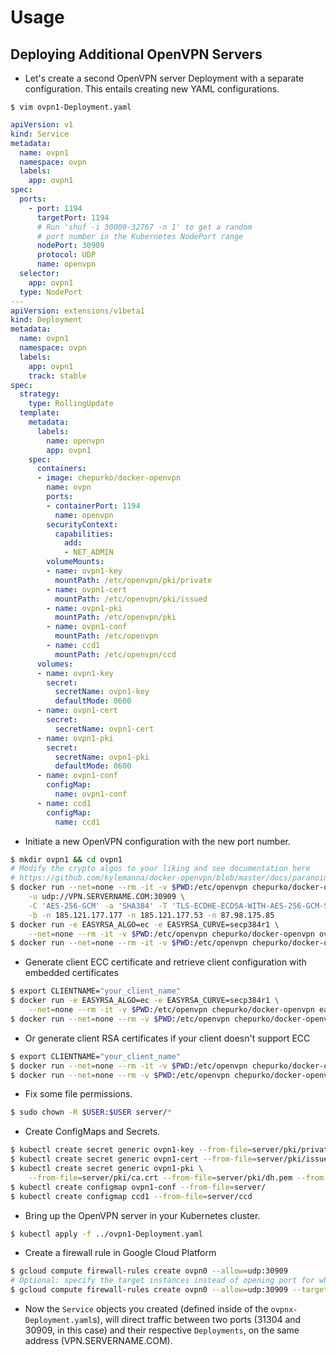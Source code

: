 # Usage

## Deploying Additional OpenVPN Servers

* Let's create a second OpenVPN server Deployment with a separate configuration. This entails creating new YAML configurations.

`$ vim ovpn1-Deployment.yaml`

```yaml
apiVersion: v1
kind: Service
metadata:
  name: ovpn1
  namespace: ovpn
  labels:
    app: ovpn1
spec:
  ports:
    - port: 1194
      targetPort: 1194
      # Run 'shuf -i 30000-32767 -n 1' to get a random
      # port number in the Kubernetes NodePort range
      nodePort: 30909
      protocol: UDP
      name: openvpn
  selector:
    app: ovpn1
  type: NodePort
---
apiVersion: extensions/v1beta1
kind: Deployment
metadata:
  name: ovpn1
  namespace: ovpn
  labels:
    app: ovpn1
    track: stable
spec:
  strategy:
    type: RollingUpdate
  template:
    metadata:
      labels:
        name: openvpn
        app: ovpn1
    spec:
      containers:
      - image: chepurko/docker-openvpn
        name: ovpn
        ports:
        - containerPort: 1194
          name: openvpn
        securityContext:
          capabilities:
            add:
            - NET_ADMIN
        volumeMounts:
        - name: ovpn1-key
          mountPath: /etc/openvpn/pki/private
        - name: ovpn1-cert
          mountPath: /etc/openvpn/pki/issued
        - name: ovpn1-pki
          mountPath: /etc/openvpn/pki
        - name: ovpn1-conf
          mountPath: /etc/openvpn
        - name: ccd1
          mountPath: /etc/openvpn/ccd
      volumes:
      - name: ovpn1-key
        secret:
          secretName: ovpn1-key
          defaultMode: 0600
      - name: ovpn1-cert
        secret:
          secretName: ovpn1-cert
      - name: ovpn1-pki
        secret:
          secretName: ovpn1-pki
          defaultMode: 0600
      - name: ovpn1-conf
        configMap:
          name: ovpn1-conf
      - name: ccd1
        configMap:
          name: ccd1
```

* Initiate a new OpenVPN configuration with the new port number.

```bash
$ mkdir ovpn1 && cd ovpn1
# Modify the crypto algos to your liking and see documentation here
# https://github.com/kylemanna/docker-openvpn/blob/master/docs/paranoid.md
$ docker run --net=none --rm -it -v $PWD:/etc/openvpn chepurko/docker-openvpn ovpn_genconfig \
    -u udp://VPN.SERVERNAME.COM:30909 \
    -C 'AES-256-GCM' -a 'SHA384' -T 'TLS-ECDHE-ECDSA-WITH-AES-256-GCM-SHA384' \
    -b -n 185.121.177.177 -n 185.121.177.53 -n 87.98.175.85
$ docker run -e EASYRSA_ALGO=ec -e EASYRSA_CURVE=secp384r1 \
    --net=none --rm -it -v $PWD:/etc/openvpn chepurko/docker-openvpn ovpn_initpki
$ docker run --net=none --rm -it -v $PWD:/etc/openvpn chepurko/docker-openvpn ovpn_copy_server_files
```

* Generate client ECC certificate and retrieve client configuration with embedded certificates

```bash
$ export CLIENTNAME="your_client_name"
$ docker run -e EASYRSA_ALGO=ec -e EASYRSA_CURVE=secp384r1 \
    --net=none --rm -it -v $PWD:/etc/openvpn chepurko/docker-openvpn easyrsa build-client-full $CLIENTNAME
$ docker run --net=none --rm -v $PWD:/etc/openvpn chepurko/docker-openvpn ovpn_getclient $CLIENTNAME > $CLIENTNAME.ovpn
```

* Or generate client RSA certificates if your client doesn't support ECC

```bash
$ export CLIENTNAME="your_client_name"
$ docker run --net=none --rm -it -v $PWD:/etc/openvpn chepurko/docker-openvpn easyrsa build-client-full $CLIENTNAME
$ docker run --net=none --rm -v $PWD:/etc/openvpn chepurko/docker-openvpn ovpn_getclient $CLIENTNAME > $CLIENTNAME.ovpn
```

* Fix some file permissions.

```bash
$ sudo chown -R $USER:$USER server/*
```

* Create ConfigMaps and Secrets.

```bash
$ kubectl create secret generic ovpn1-key --from-file=server/pki/private/VPN.SERVERNAME.COM.key
$ kubectl create secret generic ovpn1-cert --from-file=server/pki/issued/VPN.SERVERNAME.COM.crt
$ kubectl create secret generic ovpn1-pki \
    --from-file=server/pki/ca.crt --from-file=server/pki/dh.pem --from-file=server/pki/ta.key
$ kubectl create configmap ovpn1-conf --from-file=server/
$ kubectl create configmap ccd1 --from-file=server/ccd

```

* Bring up the OpenVPN server in your Kubernetes cluster.

```bash
$ kubectl apply -f ../ovpn1-Deployment.yaml
```

* Create a firewall rule in Google Cloud Platform

```bash
$ gcloud compute firewall-rules create ovpn0 --allow=udp:30909
# Optional: specify the target instances instead of opening port for whole network
$ gcloud compute firewall-rules create ovpn0 --allow=udp:30909 --target-tags <your_cluster>-minion
```

* Now the `Service` objects you created (defined inside of the `ovpnx-Deployment.yaml`s), will direct traffic between two ports (31304 and 30909, in this case) and their respective `Deployments`, on the same address (VPN.SERVERNAME.COM).
